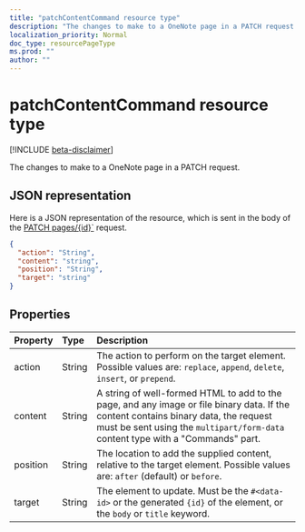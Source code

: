 ```yaml
---
title: "patchContentCommand resource type"
description: "The changes to make to a OneNote page in a PATCH request."
localization_priority: Normal
doc_type: resourcePageType
ms.prod: ""
author: ""
---
```


# patchContentCommand resource type

[!INCLUDE [beta-disclaimer](../../includes/beta-disclaimer.md)]

The changes to make to a OneNote page in a PATCH request.

## JSON representation

Here is a JSON representation of the resource, which is sent in the body of the [PATCH pages/{id}`](../api/page-update.md) request. 

<!-- {
  "blockType": "resource",
  "optionalProperties": [

  ],
  "@odata.type": "microsoft.graph.onenotePatchContentCommand"
}-->

```json
{
  "action": "String",
  "content": "string",
  "position": "String",
  "target": "string"
}

```

## Properties
| Property	   | Type	|Description|
|:---------------|:--------|:----------|
|action|String|The action to perform on the target element. Possible values are: `replace`, `append`, `delete`, `insert`, or `prepend`.|
|content|String|A string of well-formed HTML to add to the page, and any image or file binary data. If the content contains binary data, the request must be sent using the `multipart/form-data` content type with a "Commands" part. |
|position|String|The location to add the supplied content, relative to the target element. Possible values are: `after` (default) or `before`.|
|target|String|The element to update. Must be the `#<data-id>` or the generated `{id}` of the element, or the `body` or `title` keyword.|

<!-- uuid: 8fcb5dbc-d5aa-4681-8e31-b001d5168d79
2015-10-25 14:57:30 UTC -->
<!--
{
  "type": "#page.annotation",
  "description": "patchContentCommand resource",
  "keywords": "",
  "section": "documentation",
  "tocPath": "",
  "suppressions": []
}
-->
